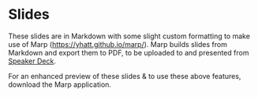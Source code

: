 # Slides

These slides are in Markdown with some slight custom formatting to make use of Marp (https://yhatt.github.io/marp/). Marp builds slides from Markdown and export them to PDF, to be uploaded to and presented from [Speaker Deck](https://speakerdeck.com/).

For an enhanced preview of these slides & to use these above features, download the Marp application.
